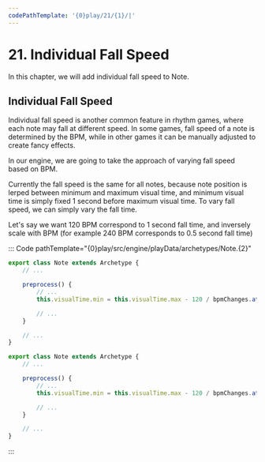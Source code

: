 ```yaml
---
codePathTemplate: '{0}play/21/{1}/|'
---
```


# 21. Individual Fall Speed

In this chapter, we will add individual fall speed to Note.

## Individual Fall Speed

Individual fall speed is another common feature in rhythm games, where each note may fall at different speed. In some games, fall speed of a note is determined by the BPM, while in other games it can be manually adjusted to create fancy effects.

In our engine, we are going to take the approach of varying fall speed based on BPM.

Currently the fall speed is the same for all notes, because note position is lerped between minimum and maximum visual time, and minimum visual time is simply fixed 1 second before maximum visual time. To vary fall speed, we can simply vary the fall time.

Let's say we want 120 BPM correspond to 1 second fall time, and inversely scale with BPM (for example 240 BPM corresponds to 0.5 second fall time)

::: Code pathTemplate="{0}play/src/engine/playData/archetypes/Note.{2}"

```ts
export class Note extends Archetype {
    // ...

    preprocess() {
        // ...
        this.visualTime.min = this.visualTime.max - 120 / bpmChanges.at(this.import.beat).bpm

        // ...
    }

    // ...
}
```

```js
export class Note extends Archetype {
    // ...

    preprocess() {
        // ...
        this.visualTime.min = this.visualTime.max - 120 / bpmChanges.at(this.import.beat).bpm

        // ...
    }

    // ...
}
```

:::
